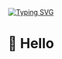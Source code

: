 <div align="center">


  <!-- dynamic typing effect 动态打字效果 -->

  <div align="center">
    <a href="https://blog.sunguoqi.com/">
      <img src="https://readme-typing-svg.demolab.com?font=Fira+Code&pause=1000&width=435&lines=console.log(%22Hello%2C%20World%22);明天是个好日子 &center=true&size=27" alt="Typing SVG" />
    </a>
  </div>




#  🙋 Hello


